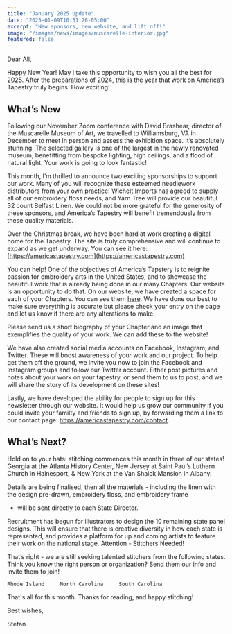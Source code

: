 ```yaml
---
title: "January 2025 Update"
date: "2025-01-09T10:51:26-05:00"
excerpt: "New sponsors, new website, and lift off!"
image: "/images/news/images/muscarelle-interior.jpg"
featured: false
---
```


Dear All,

Happy New Year! May I take this opportunity to wish you all the best
for 2025. After the preparations of 2024, this is the year that work on
America’s Tapestry truly begins. How exciting!

## What’s New

Following our November Zoom conference with David Brashear, director of
the Muscarelle Museum of Art, we travelled to Williamsburg, VA in
December to meet in person and assess the exhibition space. It’s
absolutely stunning. The selected gallery is one of the largest in the
newly renovated museum, benefitting from bespoke lighting, high
ceilings, and a flood of natural light. Your work is going to look
fantastic!

This month, I’m thrilled to announce two exciting sponsorships to
support our work. Many of you will recognize these esteemed needlework
distributors from your own practice! Wichelt Imports has agreed to
supply all of our embroidery floss needs, and Yarn Tree will provide
our beautiful 32 count Belfast Linen. We could not be more grateful for
the generosity of these sponsors, and America’s Tapestry will benefit
tremendously from these quality materials.

Over the Christmas break, we have been hard at work creating a digital
home for the Tapestry. The site is truly comprehensive and will
continue to expand as we get underway. You can see it here:
[https://americastapestry.com](https://americastapestry.com)

You can help! One of the objectives of America’s Tapstery is to
reignite passion for embroidery arts in the United States, and to
showcase the beautiful work that is already being done in our many
Chapters. Our website is an opportunity to do that. On our website, we
have created a space for each of your Chapters. You can see them
[here](/team/stitching-groups). We have done our best to make sure
everything is accurate but please check your entry on the page and let
us know if there are any alterations to make.

Please send us a short biography of your Chapter and an image that
exemplifies the quality of your work. We can add these to the website!

We have also created social media accounts on Facebook, Instagram, and
Twitter. These will boost awareness of your work and our project. To
help get them off the ground, we invite you now to join the Facebook
and Instagram groups and follow our Twitter account. Either post
pictures and notes about your work on your tapestry, or send them to us
to post, and we will share the story of its development on these sites!

Lastly, we have developed the ability for people to sign up for this
newsletter through our website. It would help us grow our community if
you could invite your familty and friends to sign up, by forwarding
them a link to our contact page: https://americastapestry.com/contact.

## What’s Next?

Hold on to your hats: stitching commences this month in three of our
states! Georgia at the Atlanta History Center, New Jersey at Saint
Paul’s Luthern Church in Hainesport, & New York at the Van Shaick
Mansion in Albany.

Details are being finalised, then all the materials - including the
linen with the design pre-drawn, embroidery floss, and embroidery frame
- will be sent directly to each State Director.

Recruitment has begun for illustrators to design the 10 remaining state
panel designs. This will ensure that there is creative diversity in how
each state is represented, and provides a platform for up and coming
artists to feature their work on the national stage. ﻿Attention -
Stitchers Needed!

That’s right - we are still seeking talented stitchers from the
following states. Think you know the right person or organization? Send
them our info and invite them to join!

    Rhode Island     North Carolina     South Carolina

That's all for this month. Thanks for reading, and happy stitching!

Best wishes,

Stefan
